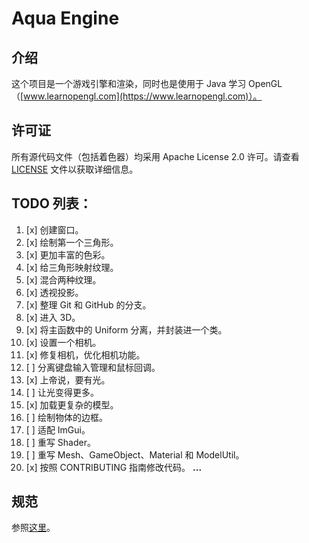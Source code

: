# Aqua Engine  

## 介绍  
这个项目是一个游戏引擎和渲染，同时也是使用于 Java 学习 OpenGL（[www.learnopengl.com](https://www.learnopengl.com)）。

## 许可证  
所有源代码文件（包括着色器）均采用 Apache License 2.0 许可。请查看 [LICENSE](./LICENSE) 文件以获取详细信息。

## TODO 列表：  

1.  [x] 创建窗口。
2.  [x] 绘制第一个三角形。
3.  [x] 更加丰富的色彩。
4.  [x] 给三角形映射纹理。
5.  [x] 混合两种纹理。
6.  [x] 透视投影。
7.  [x] 整理 Git 和 GitHub 的分支。
8.  [x] 进入 3D。
9.  [x] 将主函数中的 Uniform 分离，并封装进一个类。
10. [x] 设置一个相机。
11. [x] 修复相机，优化相机功能。
12. [ ] 分离键盘输入管理和鼠标回调。
13. [x] 上帝说，要有光。
14. [ ] 让光变得更多。
15. [x] 加载更复杂的模型。
16. [ ] 绘制物体的边框。
17. [ ] 适配 ImGui。
18. [ ] 重写 Shader。
19. [ ] 重写 Mesh、GameObject、Material 和 ModelUtil。
20. [x] 按照 CONTRIBUTING 指南修改代码。
**...**

## 规范
参照[这里](./CONTRIBUTING_CN.md)。